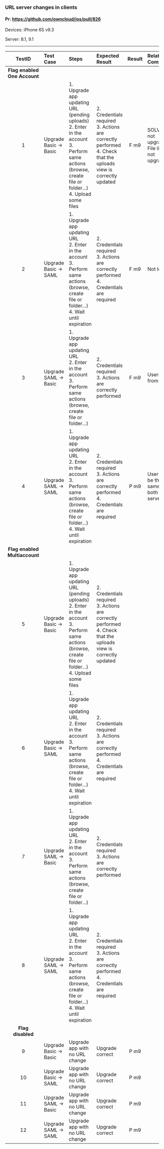 ###  URL server changes in clients 

#### Pr: https://github.com/owncloud/ios/pull/826

Devices: iPhone 6S v9.3

Server: 8.1, 9.1


---

 
| TestID | Test Case | Steps | Expected Result | Result | Related Comment |
| :----: | :-------- | :---- | :-------------- | :----: | :-------------- |
|**Flag enabled One Account**||||||
| 1 | Upgrade Basic -> Basic |  1. Upgrade app updating URL (pending uploads)<br>2. Enter in the account<br>3. Perform same actions (browse, create file or folder...)<br>4. Upload some files  | 2. Credentials required<br>3. Actions are correctly performed<br>4. Check that the uploads view is correctly updated | F m9 | SOLVED: not upgrade. File list not upgraded |
| 2 | Upgrade Basic -> SAML | 1. Upgrade app updating URL<br>2. Enter in the account <br>3. Perform same actions (browse, create file or folder...)<br>4. Wait until expiration  | 2. Credentials required<br> 3. Actions are correctly performed<br>4. Credentials are required| F m9 | Not login |
| 3 | Upgrade SAML -> Basic | 1. Upgrade app updating URL<br>2. Enter in the account <br>3. Perform same actions (browse, create file or folder...)  | 2. Credentials required<br> 3. Actions are correctly performed | F m9 | Username from idP
| 4 | Upgrade SAML -> SAML | 1. Upgrade app updating URL<br>2. Enter in the account <br>3. Perform same actions (browse, create file or folder...)<br>4. Wait until expiration  | 2. Credentials required<br> 3. Actions are correctly performed<br>4. Credentials are required | P m9 | User must be the same in both servers |
|**Flag enabled Multiaccount**||||||
| 5 | Upgrade Basic -> Basic |  1. Upgrade app updating URL (pending uploads)<br>2. Enter in the account<br>3. Perform same actions (browse, create file or folder...)<br>4. Upload some files  | 2. Credentials required<br>3. Actions are correctly performed<br>4. Check that the uploads view is correctly updated |  |  |
| 6 | Upgrade Basic -> SAML | 1. Upgrade app updating URL<br>2. Enter in the account <br>3. Perform same actions (browse, create file or folder...)<br>4. Wait until expiration  | 2. Credentials required<br> 3. Actions are correctly performed<br>4. Credentials are required|  |
| 7 | Upgrade SAML -> Basic | 1. Upgrade app updating URL<br>2. Enter in the account <br>3. Perform same actions (browse, create file or folder...)  | 2. Credentials required<br> 3. Actions are correctly performed |  |
| 8 | Upgrade SAML -> SAML | 1. Upgrade app updating URL<br>2. Enter in the account <br>3. Perform same actions (browse, create file or folder...)<br>4. Wait until expiration  | 2. Credentials required<br> 3. Actions are correctly performed<br>4. Credentials are required |  |
|**Flag disabled**||||||
| 9 | Upgrade Basic -> Basic | Upgrade app with no URL change | Upgrade correct | P m9 |  |
| 10 | Upgrade Basic -> SAML | Upgrade app with no URL change | Upgrade correct | P m9 |  |
| 11 | Upgrade SAML -> Basic | Upgrade app with no URL change | Upgrade correct | P m9 |  |
| 12 | Upgrade SAML -> SAML | Upgrade app with no URL change | Upgrade correct | P m9 |  |
